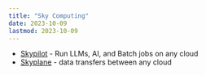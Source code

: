 ```yaml
---
title: "Sky Computing"
date: 2023-10-09
lastmod: 2023-10-09
---
```

- [Skypilot](https://github.com/skypilot-org/skypilot) - Run LLMs, AI, and Batch jobs on any cloud
- [Skyplane](https://github.com/skyplane-project/skyplane) - data transfers between any cloud
